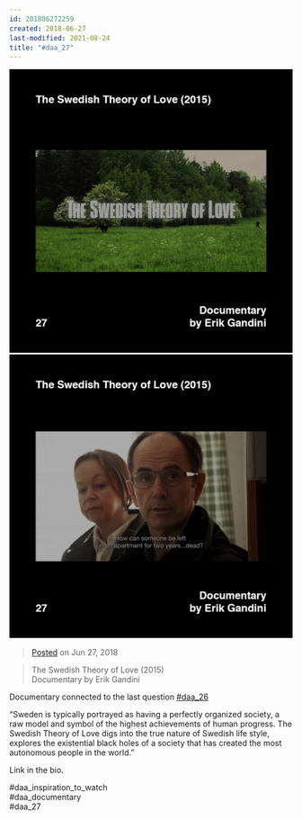 ```yaml
---
id: 201806272259
created: 2018-06-27
last-modified: 2021-08-24
title: "#daa_27"
---
```

<div class="gallery">
    <div class="gallery-row">
        <img src="../assets/201806272259-1.jpg">
        <img src="../assets/201806272259-2.jpg">
    </div>
</div>

>[Posted]([[202106221357]]) on Jun 27, 2018

>The Swedish Theory of Love (2015)  
>Documentary by Erik Gandini

Documentary connected to the last question [#daa_26]([[201806272257]])

“Sweden is typically portrayed as having a perfectly organized society, a raw model and symbol of the highest achievements of human progress. The Swedish Theory of Love digs into the true nature of Swedish life style, explores the existential black holes of a society that has created the most autonomous people in the world.”

Link in the bio.

#daa_inspiration_to_watch  
#daa_documentary  
#daa_27